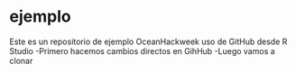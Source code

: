 # ejemplo
Este es un repositorio de ejemplo OceanHackweek uso de GitHub desde R Studio
-Primero hacemos cambios directos en GihHub
-Luego vamos a clonar
